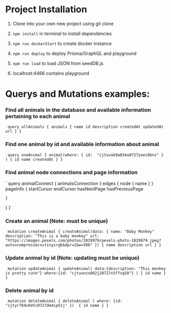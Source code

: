 # Project Installation

1. Clone into your own new project using git clone

2. `npm install` in terminal to install dependencies

3. `npm run dockerStart` to create docker instance

4. `npm run deploy` to deploy Prisma/GraphQL and playground

5. `npm run load` to load JSON from seedDB.js

6. localhost:4466 contains playground

# Querys and Mutations examples:


### Find all animals in the database and available information pertaining to each animal

` query allAnimals {
	animals {
    name
    id
    description
    createdAt
    updatedAt
    url
  }
 }`

### Find one animal by id and available information about animal


` query oneAnimal {
  animal(where: { id:  "cjtuvak9a034u0727yeec8bns" }
  ) {
    id
    name
    createdAt
  }
 }`

### Find animal node connections and page information

` query animalConnect {
  animalsConnection {
    edges {
      node {
        name
      }
    }
    pageInfo {
      startCursor
      endCursor
      hasNextPage
      hasPreviousPage
      
    }
  }
 }`

### Create an animal (Note: must be unique)

` mutation createAnimal {
  createAnimal(data: {
    name: "Baby Monkey"
    description: "This is a baby monkey"
    url: "https://images.pexels.com/photos/1829979/pexels-photo-1829979.jpeg?auto=compress&cs=tinysrgb&dpr=2&w=500"
  }) {
    name
    description
    url
  }
 }`

### Update animal by id (Note: updating must be unique)

` mutation updateAnimal {
	updateAnimal(
    data:{description: "This monkey is pretty cute"}
    where:{id: "cjtuunzx802j20727s5ffsq58"}
  ) {
    id
    name
  }
 }`

### Delete animal by id 

` mutation deleteAnimal {
  deleteAnimal (
    where: {id: "cjtyr769v04tc0727dm4iph1j" }) 
  {
    id
    name
  }
 }`